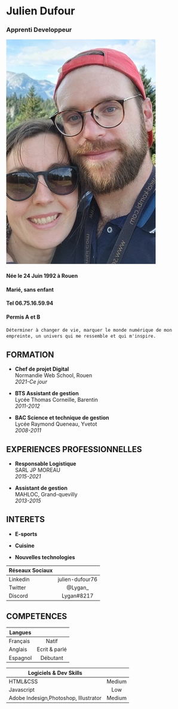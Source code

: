 # Julien Dufour
### Apprenti Developpeur

![This is a alt text.](teamju.jpg "Team Ju")

#### Née le 24 Juin 1992 à Rouen
#### Marié, sans enfant
#### Tel 06.75.16.59.94  
#### Permis A et B

<!--Infos principales-->

```
Déterminer à changer de vie, marquer le monde numérique de mon empreinte, un univers qui me ressemble et qui m'inspire.
```

## FORMATION  


* __Chef de projet Digital__  
Normandie Web School, Rouen  
*2021-Ce jour*  
  

* __BTS Assistant de gestion__  
Lycée Thomas Corneille, Barentin  
*2011-2012* 

* __BAC Science et technique de gestion__  
Lycée Raymond Queneau, Yvetot  
*2008-2011*  

<!-- Bloc formation -->

## EXPERIENCES PROFESSIONNELLES

* __Responsable Logistique__  
SARL JP MOREAU  
*2015-2021*  

* __Assistant de gestion__  
MAHLOC, Grand-quevilly  
*2013-2015*
<!-- Bloc experience-->

## INTERETS

* __E-sports__  
 
* __Cuisine__  

* __Nouvelles technologies__  

<!-- Bloc hobbies-->

|  __Réseaux Sociaux__ |  |
| ------------- |:-------------:|
| Linkedin    | julien-dufour76   |
| Twitter      | @Lygan_     |
| Discord      | Lygan#8217   |
<!-- Bloc reseaux sociaux-->

## COMPETENCES
|  Langues |  |
| ------------- |:-------------:|
| Français    |  Natif |
|   Anglais    | Ecrit & parlé 
| Espagnol     |  Débutant  |

<!-- Langues-->

|  Logiciels & Dev Skills |  |
| ------------- |:-------------:|
| HTML&CSS    |  Medium |
|   Javascript    | Low 
| Adobe Indesign,Photoshop, Illustrator      |  Medium  |
<!--Bloc skills-->

